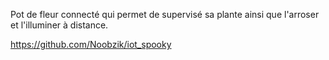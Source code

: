 Pot de fleur connecté qui permet de supervisé sa plante ainsi que l'arroser et l'illuminer à distance.

https://github.com/Noobzik/iot_spooky